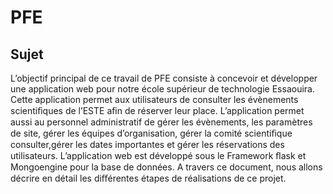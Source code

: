 # PFE
## Sujet
L’objectif principal de ce travail de PFE consiste à concevoir et développer une application web pour notre école supérieur de technologie Essaouira. Cette application permet aux utilisateurs de consulter les évènements scientiﬁques de l’ESTE aﬁn de réserver leur place. L’application permet aussi au personnel administratif de gérer les évènements, les paramètres de site, gérer les équipes d’organisation, gérer la comité scientiﬁque consulter,gérer les dates importantes et gérer les réservations des utilisateurs. L’application web est développé sous le Framework ﬂask et Mongoengine pour la base de données. A travers ce document, nous allons décrire en détail les diﬀérentes étapes de réalisations de ce projet.
